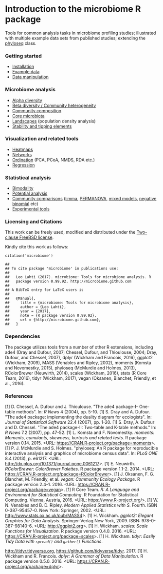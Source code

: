 <!--
  %\VignetteIndexEntry{microbiome tutorial}
  %\VignetteEngine{knitr::rmarkdown}
  %\usepackage[utf8]{inputenc}
  %\VignetteEncoding{UTF-8}
-->
Introduction to the microbiome R package
========================================

Tools for common analysis tasks in microbiome profiling studies;
illustrated with multiple example data sets from published studies;
extending the [phyloseq](http://joey711.github.io/phyloseq/import-data)
class.

### Getting started

-   [Installation](Template.md)
-   [Example data](Data.md)
-   [Data manipulation](Preprocessing.md)

### Microbiome analysis

-   [Alpha diversity](Diversity.md)
-   [Beta diversity / Community heterogeneity](Betadiversity.md)
-   [Community composition](Composition.md)
-   [Core microbiota](Core.md)
-   [Landscapes](Landscaping.md) (population density analysis)
-   [Stability and tipping elements](Stability.md)

### Visualization and related tools

-   [Heatmaps](Heatmap.md)
-   [Networks](Networks.md)
-   [Ordination](Ordination.md) (PCA, PCoA, NMDS, RDA etc.)
-   [Regression](Regression.md)

### Statistical analysis

-   [Bimodality](Bimodality.md)
-   [Potential analysis](Potential.md)
-   [Community comparisons](Comparisons.md) ([limma](limma.md),
    [PERMANOVA](PERMANOVA.md), [mixed models](Mixedmodels.md), [negative
    binomial](Negativebinomial.md) etc)
-   [Experimental tools](Experimental.md)

### Licensing and Citations

This work can be freely used, modified and distributed under the
[Two-clause FreeBSD license](http://en.wikipedia.org/wiki/BSD_licenses).

Kindly cite this work as follows:

    citation('microbiome')

    ## 
    ## To cite package 'microbiome' in publications use:
    ## 
    ##   Leo Lahti (2017). microbiome: Tools for microbiome analysis. R
    ##   package version 0.99.92. http://microbiome.github.com
    ## 
    ## A BibTeX entry for LaTeX users is
    ## 
    ##   @Manual{,
    ##     title = {microbiome: Tools for microbiome analysis},
    ##     author = {Leo Lahti},
    ##     year = {2017},
    ##     note = {R package version 0.99.92},
    ##     url = {http://microbiome.github.com},
    ##   }

### Dependencies

The package utilizes tools from a number of other R extensions,
including ade4 (Dray and Dufour, 2007; Chessel, Dufour, and Thioulouse,
2004; Dray, Dufour, and Chessel, 2007), dplyr (Wickham and Francois,
2016), ggplot2 (Wickham, 2009), MASS (Venables and Ripley, 2002),
moments (Komsta and Novomestky, 2015), phyloseq (McMurdie and Holmes,
2013), RColorBrewer (Neuwirth, 2014), scales (Wickham, 2016), stats (R
Core Team, 2016), tidyr (Wickham, 2017), vegan (Oksanen, Blanchet,
Friendly, et al., 2016).

### References

\[1\] D. Chessel, A. Dufour and J. Thioulouse. "The ade4 package-I-
One-table methods". In: *R News* 4 (2004), pp. 5-10. \[1\] S. Dray and
A. Dufour. "The ade4 package: implementing the duality diagram for
ecologists". In: *Journal of Statistical Software* 22.4 (2007), pp.
1-20. \[1\] S. Dray, A. Dufour and D. Chessel. "The ade4 package-II:
Two-table and K-table methods." In: *R News* 7.2 (2007), pp. 47-52.
\[1\] L. Komsta and F. Novomestky. *moments: Moments, cumulants,
skewness, kurtosis and related tests*. R package version 0.14. 2015.
&lt;URL: <https://CRAN.R-project.org/package=moments>&gt;. \[1\] P. J.
McMurdie and S. Holmes. "phyloseq: An R package for reproducible
interactive analysis and graphics of microbiome census data". In: *PLoS
ONE* 8.4 (2013), p. e61217. &lt;URL:
<http://dx.plos.org/10.1371/journal.pone.0061217>&gt;. \[1\] E.
Neuwirth. *RColorBrewer: ColorBrewer Palettes*. R package version 1.1-2.
2014. &lt;URL: <https://CRAN.R-project.org/package=RColorBrewer>&gt;.
\[1\] J. Oksanen, F. G. Blanchet, M. Friendly, et al. *vegan: Community
Ecology Package*. R package version 2.4-1. 2016. &lt;URL:
<https://CRAN.R-project.org/package=vegan>&gt;. \[1\] R Core Team. *R: A
Language and Environment for Statistical Computing*. R Foundation for
Statistical Computing. Vienna, Austria, 2016.
<URL: https://www.R-project.org/>. \[1\] W. N. Venables and B. D.
Ripley. *Modern Applied Statistics with S*. Fourth. ISBN 0-387-95457-0.
New York: Springer, 2002. &lt;URL:
<http://www.stats.ox.ac.uk/pub/MASS4>&gt;. \[1\] H. Wickham. *ggplot2:
Elegant Graphics for Data Analysis*. Springer-Verlag New York, 2009.
ISBN: 978-0-387-98140-6. &lt;URL: <http://ggplot2.org>&gt;. \[1\] H.
Wickham. *scales: Scale Functions for Visualization*. R package version
0.4.0. 2016. &lt;URL: <https://CRAN.R-project.org/package=scales>&gt;.
\[1\] H. Wickham. *tidyr: Easily Tidy Data with `spread()` and
`gather()` Functions*.

<http://tidyr.tidyverse.org>, <https://github.com/tidyverse/tidyr>.
2017. \[1\] H. Wickham and R. Francois. *dplyr: A Grammar of Data
Manipulation*. R package version 0.5.0. 2016. &lt;URL:
<https://CRAN.R-project.org/package=dplyr>&gt;.
